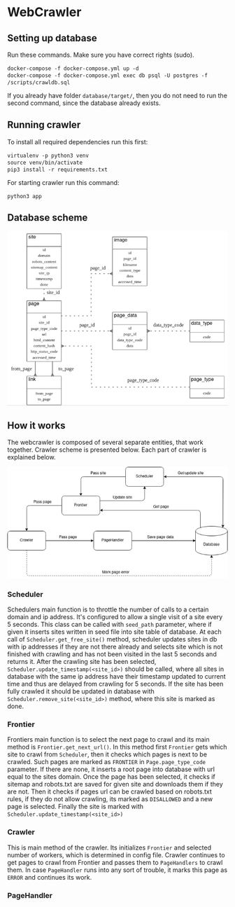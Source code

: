 # WebCrawler
## Setting up database
Run these commands. Make sure you have correct rights (sudo).
```
docker-compose -f docker-compose.yml up -d
docker-compose -f docker-compose.yml exec db psql -U postgres -f /scripts/crawldb.sql
```
If you already have folder `database/target/`, then you do not need to run the second command, since the database already exists.

## Running crawler
To install all required dependencies run this first:
```
virtualenv -p python3 venv
source venv/bin/activate
pip3 install -r requirements.txt
```

For starting crawler run this command:
```
python3 app
```

## Database scheme
![DatabaseScheme](images/db_scheme.png)

## How it works
The webcrawler is composed of several separate entities, that work together.
Crawler scheme is presented below.
Each part of crawler is explained below.

![CrawlerScheme](images/crawler_scheme.png)

### Scheduler
Schedulers main function is to throttle the number of calls to a certain domain and ip address.
It's configured to allow a single visit of a site every 5 seconds.
This class can be called with `seed_path` parameter, where if given it inserts sites written in seed file into site table of database.
At each call of `Scheduler.get_free_site()` method, scheduler updates sites in db with ip addresses if they are not there already and selects site which is not finished with crawling and has not been visited in the last 5 seconds and returns it.
After the crawling site has been selected, `Scheduler.update_timestamp(<site_id>)` should be called, where all sites in database with the same ip address have their timestamp updated to current time and thus are delayed from crawling for 5 seconds.
If the site has been fully crawled it should be updated in database with `Scheduler.remove_site(<site_id>)` method, where this site is marked as done.

### Frontier
Frontiers main function is to select the next page to crawl and its main method is `Frontier.get_next_url()`.
In this method first `Frontier` gets which site to crawl from `Scheduler`, then it checks which pages is next to be crawled. Such pages are marked as `FRONTIER` in `Page.page_type_code` parameter.
If there are none, it inserts a root page into database with url equal to the sites domain.
Once the page has been selected, it checks if sitemap and robots.txt are saved for given site and downloads them if they are not.
Then it checks if pages url can be crawled based on robots.txt rules, if they do not allow crawling, its marked as `DISALLOWED` and a new page is selected.
Finally the site is marked with `Scheduler.update_timestamp(<site_id>)`

### Crawler
This is main method of the crawler. Its initializes `Frontier` and selected number of workers, which is determined in config file.
Crawler continues to get pages to crawl from Frontier and passes them to `PageHandlers` to crawl them.
In case `PageHandler` runs into any sort of trouble, it marks this page as `ERROR` and continues its work.

### PageHandler
